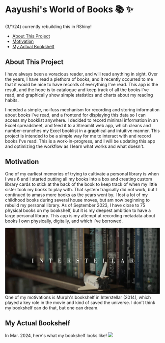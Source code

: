 # Aayushi's World of Books :books: :sparkles:

(3/1/24) currently rebuilding this in RShiny!

- [About This Project](#about-this-project)
- [Motivation](#motivation)
- [My Actual Bookshelf](#my-actual-bookshelf)

## About This Project

I have always been a voracious reader, and will read anything in sight. Over the years, I have read a plethora of books, and it recently occurred to me that it would be nice to have records of everything I've read. This app is the result, and the hope is to catalogue and keep track of all the books I've read, and graphically show simple statistics and charts about my reading habits.

I needed a simple, no-fuss mechanism for recording and storing information about books I've read, and a frontend for displaying this data so I can access my booklist anywhere. I decided to record minimal information in an Excel spreadsheet, and feed it to a Streamlit web app, which cleans and number-crunches my Excel booklist in a graphical and intuitive manner. This project is intended to be a simple way for me to interact with and record books I've read. This is a work-in-progress, and I will be updating this app and optimizing the workflow as I learn what works and what doesn't. 

## Motivation

One of my earliest memories of trying to cultivate a personal library is when I was 6 and I started putting all my books into a box and creating custom library cards to stick at the back of the book to keep track of when my little sister took my books to play with. That system tragically did not work, but I continued to amass more books as the years went by. I lost a lot of my childhood books during several house moves, but am now beginning to rebuild my personal library. As of September 2023, I have close to 75 physical books on my bookshelf, but it is my deepest ambition to have a large personal library. This app is my attempt at recording metadata about books I own physically, digitally, and which I've borrowed.

<img src="assets/interstellar.jpeg">
One of my motivations is Murph's bookshelf in Interstellar (2014), which played a key role in the movie and kind of saved the universe. I don't think my bookshelf can do that, but one can dream.

## My Actual Bookshelf

In Mar. 2024, here's what my bookshelf looks like! 
<img src="assets/my_library_03-2024.jpeg">